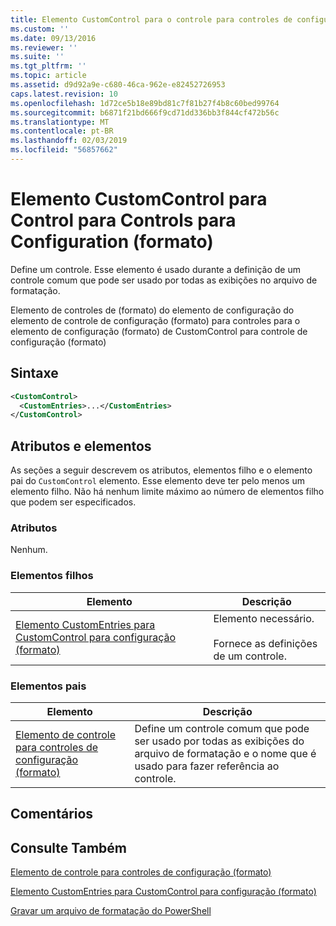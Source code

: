 ```yaml
---
title: Elemento CustomControl para o controle para controles de configuração (formato) | Microsoft Docs
ms.custom: ''
ms.date: 09/13/2016
ms.reviewer: ''
ms.suite: ''
ms.tgt_pltfrm: ''
ms.topic: article
ms.assetid: d9d92a9e-c680-46ca-962e-e82452726953
caps.latest.revision: 10
ms.openlocfilehash: 1d72ce5b18e89bd81c7f81b27f4b8c60bed99764
ms.sourcegitcommit: b6871f21bd666f9cd71dd336bb3f844cf472b56c
ms.translationtype: MT
ms.contentlocale: pt-BR
ms.lasthandoff: 02/03/2019
ms.locfileid: "56857662"
---
```

# <a name="customcontrol-element-for-control-for-controls-for-configuration-format"></a>Elemento CustomControl para Control para Controls para Configuration (formato)

Define um controle. Esse elemento é usado durante a definição de um controle comum que pode ser usado por todas as exibições no arquivo de formatação.

Elemento de controles de (formato) do elemento de configuração do elemento de controle de configuração (formato) para controles para o elemento de configuração (formato) de CustomControl para controle de configuração (formato)

## <a name="syntax"></a>Sintaxe

```xml
<CustomControl>
  <CustomEntries>...</CustomEntries>
</CustomControl>
```

## <a name="attributes-and-elements"></a>Atributos e elementos

As seções a seguir descrevem os atributos, elementos filho e o elemento pai do `CustomControl` elemento. Esse elemento deve ter pelo menos um elemento filho. Não há nenhum limite máximo ao número de elementos filho que podem ser especificados.

### <a name="attributes"></a>Atributos

Nenhum.

### <a name="child-elements"></a>Elementos filhos

|Elemento|Descrição|
|-------------|-----------------|
|[Elemento CustomEntries para CustomControl para configuração (formato)](./customentries-element-for-customcontrol-for-controls-for-configuration-format.md)|Elemento necessário.<br /><br /> Fornece as definições de um controle.|

### <a name="parent-elements"></a>Elementos pais

|Elemento|Descrição|
|-------------|-----------------|
|[Elemento de controle para controles de configuração (formato)](./control-element-for-controls-for-configuration-format.md)|Define um controle comum que pode ser usado por todas as exibições do arquivo de formatação e o nome que é usado para fazer referência ao controle.|

## <a name="remarks"></a>Comentários

## <a name="see-also"></a>Consulte Também

[Elemento de controle para controles de configuração (formato)](./control-element-for-controls-for-configuration-format.md)

[Elemento CustomEntries para CustomControl para configuração (formato)](./customentries-element-for-customcontrol-for-controls-for-configuration-format.md)

[Gravar um arquivo de formatação do PowerShell](./writing-a-powershell-formatting-file.md)
